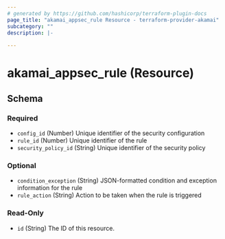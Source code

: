 ```yaml
---
# generated by https://github.com/hashicorp/terraform-plugin-docs
page_title: "akamai_appsec_rule Resource - terraform-provider-akamai"
subcategory: ""
description: |-
  
---
```


# akamai_appsec_rule (Resource)





<!-- schema generated by tfplugindocs -->
## Schema

### Required

- `config_id` (Number) Unique identifier of the security configuration
- `rule_id` (Number) Unique identifier of the rule
- `security_policy_id` (String) Unique identifier of the security policy

### Optional

- `condition_exception` (String) JSON-formatted condition and exception information for the rule
- `rule_action` (String) Action to be taken when the rule is triggered

### Read-Only

- `id` (String) The ID of this resource.
